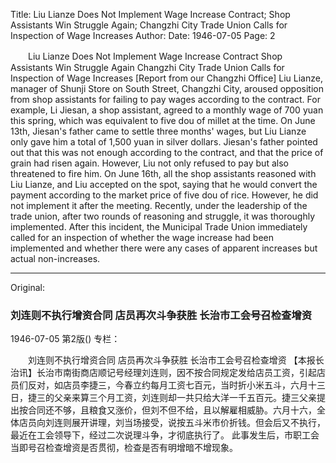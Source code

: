 Title: Liu Lianze Does Not Implement Wage Increase Contract; Shop Assistants Win Struggle Again; Changzhi City Trade Union Calls for Inspection of Wage Increases
Author:
Date: 1946-07-05
Page: 2

　　Liu Lianze Does Not Implement Wage Increase Contract
    Shop Assistants Win Struggle Again
    Changzhi City Trade Union Calls for Inspection of Wage Increases
    [Report from our Changzhi Office] Liu Lianze, manager of Shunji Store on South Street, Changzhi City, aroused opposition from shop assistants for failing to pay wages according to the contract. For example, Li Jiesan, a shop assistant, agreed to a monthly wage of 700 yuan this spring, which was equivalent to five dou of millet at the time. On June 13th, Jiesan's father came to settle three months' wages, but Liu Lianze only gave him a total of 1,500 yuan in silver dollars. Jiesan's father pointed out that this was not enough according to the contract, and that the price of grain had risen again. However, Liu not only refused to pay but also threatened to fire him. On June 16th, all the shop assistants reasoned with Liu Lianze, and Liu accepted on the spot, saying that he would convert the payment according to the market price of five dou of rice. However, he did not implement it after the meeting. Recently, under the leadership of the trade union, after two rounds of reasoning and struggle, it was thoroughly implemented.
    After this incident, the Municipal Trade Union immediately called for an inspection of whether the wage increase had been implemented and whether there were any cases of apparent increases but actual non-increases.



<hr /> 

Original: 


### 刘连则不执行增资合同  店员再次斗争获胜  长治市工会号召检查增资

1946-07-05
第2版()
专栏：

　　刘连则不执行增资合同
    店员再次斗争获胜
    长治市工会号召检查增资
    【本报长治讯】长治市南街商店顺记号经理刘连则，因不按合同规定发给店员工资，引起店员们反对，如店员李捷三，今春立约每月工资七百元，当时折小米五斗，六月十三日，捷三的父亲来算三个月工资，刘连则却一共只给大洋一千五百元。捷三父亲提出按合同还不够，且粮食又涨价，但刘不但不给，且以解雇相威胁。六月十六，全体店员向刘连则展开讲理，刘当场接受，说按五斗米市价折钱。但会后又不执行，最近在工会领导下，经过二次说理斗争，才彻底执行了。
    此事发生后，市职工会当即号召检查增资是否贯彻，检查是否有明增暗不增现象。
